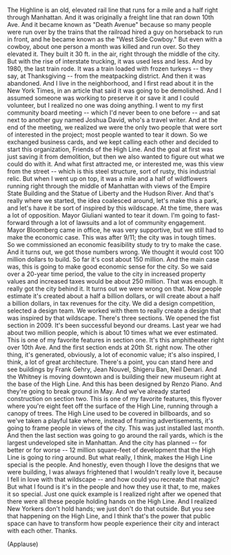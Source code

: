 
The Highline
is an old, elevated rail line
that runs for a mile and a half right through Manhattan.
And it was originally a freight line
that ran down 10th Ave.
And it became known as &quot;Death Avenue&quot;
because so many people were run over by the trains
that the railroad hired a guy on horseback to run in front,
and he became known as the &quot;West Side Cowboy.&quot;
But even with a cowboy,
about one person a month
was killed and run over.
So they elevated it.
They built it 30 ft. in the air, right through the middle of the city.
But with the rise of interstate trucking,
it was used less and less.
And by 1980, the last train rode.
It was a train loaded with frozen turkeys -- they say, at Thanksgiving --
from the meatpacking district.
And then it was abandoned.
And I live in the neighborhood,
and I first read about it in the New York Times,
in an article that said it was going to be demolished.
And I assumed someone was working
to preserve it or save it
and I could volunteer,
but I realized no one was doing anything.
I went to my first community board meeting --
which I&#39;d never been to one before --
and sat next to another guy named Joshua David,
who&#39;s a travel writer.
And at the end of the meeting, we realized
we were the only two people that were sort of interested in the project;
most people wanted to tear it down.
So we exchanged business cards,
and we kept calling each other
and decided to start this organization,
Friends of the High Line.
And the goal at first
was just saving it from demolition,
but then we also wanted to figure out what we could do with it.
And what first attracted me, or interested me,
was this view from the street --
which is this steel structure,
sort of rusty,
this industrial relic.
But when I went up on top,
it was a mile and a half of wildflowers
running right through the middle of Manhattan
with views of the Empire State Building
and the Statue of Liberty and the Hudson River.
And that&#39;s really where we started,
the idea coalesced around, let&#39;s make this a park,
and let&#39;s have it be sort of inspired
by this wildscape.
At the time, there was a lot of opposition.
Mayor Giuliani wanted to tear it down.
I&#39;m going to fast-forward through a lot of lawsuits
and a lot of community engagement.
Mayor Bloomberg came in office, he was very supportive,
but we still had to make the economic case.
This was after 9/11;
the city was in tough times.
So we commissioned an economic feasibility study
to try to make the case.
And it turns out, we got those numbers wrong.
We thought it would cost 100 million dollars to build.
So far it&#39;s cost about 150 million.
And the main case was,
this is going to make good economic sense for the city.
So we said over a 20-year time period,
the value to the city in increased property values
and increased taxes
would be about 250 million.
That was enough. It really got the city behind it.
It turns out we were wrong on that.
Now people estimate it&#39;s created about a half a billion dollars,
or will create about a half a billion dollars,
in tax revenues for the city.
We did a design competition,
selected a design team.
We worked with them to really create a design
that was inspired by that wildscape.
There&#39;s three sections.
We opened the fist section in 2009.
It&#39;s been successful beyond our dreams.
Last year we had about two million people,
which is about 10 times what we ever estimated.
This is one of my favorite features in section one.
It&#39;s this amphitheater right over 10th Ave.
And the first section ends at 20th St. right now.
The other thing, it&#39;s generated, obviously, a lot of economic value;
it&#39;s also inspired, I think, a lot of great architecture.
There&#39;s a point, you can stand here
and see buildings by Frank Gehry,
Jean Nouvel, Shigeru Ban,
Neil Denari.
And the Whitney is moving downtown
and is building their new museum right at the base of the High Line.
And this has been designed by Renzo Piano.
And they&#39;re going to break ground in May.
And we&#39;ve already started construction on section two.
This is one of my favorite features,
this flyover where you&#39;re eight feet
off the surface of the High Line,
running through a canopy of trees.
The High Line used to be covered in billboards,
and so we&#39;ve taken a playful take
where, instead of framing advertisements,
it&#39;s going to frame people in views of the city.
This was just installed last month.
And then the last section was going to go around the rail yards,
which is the largest undeveloped site
in Manhattan.
And the city has planned -- for better or for worse --
12 million square-feet of development
that the High Line is going to ring around.
But what really, I think, makes the High Line special
is the people.
And honestly, even though I love the designs that we were building,
I was always frightened that I wouldn&#39;t really love it,
because I fell in love with that wildscape --
and how could you recreate that magic?
But what I found
is it&#39;s in the people and how they use it
that, to me, makes it so special.
Just one quick example
is I realized right after we opened
that there were all these people holding hands on the High Line.
And I realized New Yorkers don&#39;t hold hands;
we just don&#39;t do that outside.
But you see that happening on the High Line,
and I think that&#39;s the power
that public space can have
to transform how people experience their city
and interact with each other.
Thanks.

(Applause)

